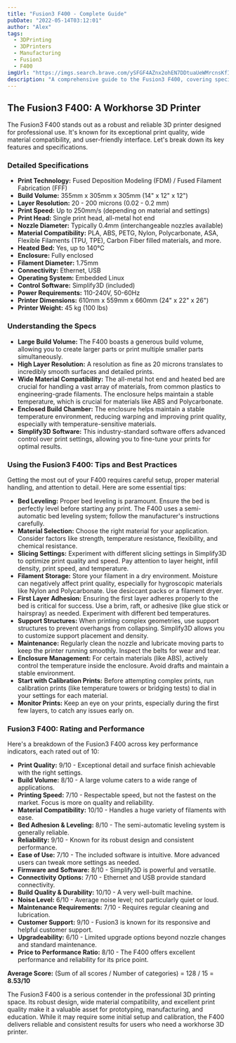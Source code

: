 ```yaml
---
title: "Fusion3 F400 - Complete Guide"
pubDate: "2022-05-14T03:12:01"
author: "Alex"
tags:
  - 3DPrinting
  - 3DPrinters
  - Manufacturing
  - Fusion3
  - F400
imgUrl: "https://imgs.search.brave.com/ySFGF4AZnx2ohEN7DDtuaUeWMrcnsKfIdGJj9xnXWng/rs:fit:860:0:0:0/g:ce/aHR0cHM6Ly9hcy1h/c3NldHMubWFya25l/dGFsbGlhbmNlLmNv/bS9hZmZpbGlhdGUt/OC8yMDI1LzEvbWVk/aXVtL0U0UTdQX1Jm/cEo1cUdWdXZqNDZN/cENpTy5qcGVn"
description: "A comprehensive guide to the Fusion3 F400, covering specifications, usage tips, and comparisons with similar products."
---
```


## The Fusion3 F400: A Workhorse 3D Printer

The Fusion3 F400 stands out as a robust and reliable 3D printer designed for professional use. It's known for its exceptional print quality, wide material compatibility, and user-friendly interface. Let's break down its key features and specifications.

### Detailed Specifications

*   **Print Technology:** Fused Deposition Modeling (FDM) / Fused Filament Fabrication (FFF)
*   **Build Volume:** 355mm x 305mm x 305mm (14" x 12" x 12")
*   **Layer Resolution:** 20 - 200 microns (0.02 - 0.2 mm)
*   **Print Speed:** Up to 250mm/s (depending on material and settings)
*   **Print Head:** Single print head, all-metal hot end
*   **Nozzle Diameter:** Typically 0.4mm (interchangeable nozzles available)
*   **Material Compatibility:** PLA, ABS, PETG, Nylon, Polycarbonate, ASA, Flexible Filaments (TPU, TPE), Carbon Fiber filled materials, and more.
*   **Heated Bed:** Yes, up to 140°C
*   **Enclosure:** Fully enclosed
*   **Filament Diameter:** 1.75mm
*   **Connectivity:** Ethernet, USB
*   **Operating System:** Embedded Linux
*   **Control Software:** Simplify3D (included)
*   **Power Requirements:** 110-240V, 50-60Hz
*   **Printer Dimensions:** 610mm x 559mm x 660mm (24" x 22" x 26")
*   **Printer Weight:** 45 kg (100 lbs)

### Understanding the Specs

*   **Large Build Volume:** The F400 boasts a generous build volume, allowing you to create larger parts or print multiple smaller parts simultaneously.
*   **High Layer Resolution:** A resolution as fine as 20 microns translates to incredibly smooth surfaces and detailed prints.
*   **Wide Material Compatibility:** The all-metal hot end and heated bed are crucial for handling a vast array of materials, from common plastics to engineering-grade filaments. The enclosure helps maintain a stable temperature, which is crucial for materials like ABS and Polycarbonate.
*   **Enclosed Build Chamber:** The enclosure helps maintain a stable temperature environment, reducing warping and improving print quality, especially with temperature-sensitive materials.
*   **Simplify3D Software:** This industry-standard software offers advanced control over print settings, allowing you to fine-tune your prints for optimal results.

### Using the Fusion3 F400: Tips and Best Practices

Getting the most out of your F400 requires careful setup, proper material handling, and attention to detail. Here are some essential tips:

*   **Bed Leveling:** Proper bed leveling is paramount. Ensure the bed is perfectly level before starting any print. The F400 uses a semi-automatic bed leveling system; follow the manufacturer's instructions carefully.
*   **Material Selection:** Choose the right material for your application. Consider factors like strength, temperature resistance, flexibility, and chemical resistance.
*   **Slicing Settings:** Experiment with different slicing settings in Simplify3D to optimize print quality and speed. Pay attention to layer height, infill density, print speed, and temperature.
*   **Filament Storage:** Store your filament in a dry environment. Moisture can negatively affect print quality, especially for hygroscopic materials like Nylon and Polycarbonate. Use desiccant packs or a filament dryer.
*   **First Layer Adhesion:** Ensuring the first layer adheres properly to the bed is critical for success. Use a brim, raft, or adhesive (like glue stick or hairspray) as needed. Experiment with different bed temperatures.
*   **Support Structures:** When printing complex geometries, use support structures to prevent overhangs from collapsing. Simplify3D allows you to customize support placement and density.
*   **Maintenance:** Regularly clean the nozzle and lubricate moving parts to keep the printer running smoothly. Inspect the belts for wear and tear.
*   **Enclosure Management:** For certain materials (like ABS), actively control the temperature inside the enclosure. Avoid drafts and maintain a stable environment.
*   **Start with Calibration Prints:** Before attempting complex prints, run calibration prints (like temperature towers or bridging tests) to dial in your settings for each material.
*   **Monitor Prints:** Keep an eye on your prints, especially during the first few layers, to catch any issues early on.

### Fusion3 F400: Rating and Performance

Here's a breakdown of the Fusion3 F400 across key performance indicators, each rated out of 10:

*   **Print Quality:** 9/10 - Exceptional detail and surface finish achievable with the right settings.
*   **Build Volume:** 8/10 - A large volume caters to a wide range of applications.
*   **Printing Speed:** 7/10 - Respectable speed, but not the fastest on the market. Focus is more on quality and reliability.
*   **Material Compatibility:** 10/10 - Handles a huge variety of filaments with ease.
*   **Bed Adhesion & Leveling:** 8/10 - The semi-automatic leveling system is generally reliable.
*   **Reliability:** 9/10 - Known for its robust design and consistent performance.
*   **Ease of Use:** 7/10 - The included software is intuitive. More advanced users can tweak more settings as needed.
*   **Firmware and Software:** 8/10 - Simplify3D is powerful and versatile.
*   **Connectivity Options:** 7/10 - Ethernet and USB provide standard connectivity.
*   **Build Quality & Durability:** 10/10 - A very well-built machine.
*   **Noise Level:** 6/10 - Average noise level; not particularly quiet or loud.
*   **Maintenance Requirements:** 7/10 - Requires regular cleaning and lubrication.
*   **Customer Support:** 9/10 - Fusion3 is known for its responsive and helpful customer support.
*   **Upgradeability:** 6/10 - Limited upgrade options beyond nozzle changes and standard maintenance.
*   **Price to Performance Ratio:** 8/10 - The F400 offers excellent performance and reliability for its price point.

**Average Score:** (Sum of all scores / Number of categories) = 128 / 15 = **8.53/10**

The Fusion3 F400 is a serious contender in the professional 3D printing space. Its robust design, wide material compatibility, and excellent print quality make it a valuable asset for prototyping, manufacturing, and education. While it may require some initial setup and calibration, the F400 delivers reliable and consistent results for users who need a workhorse 3D printer.
